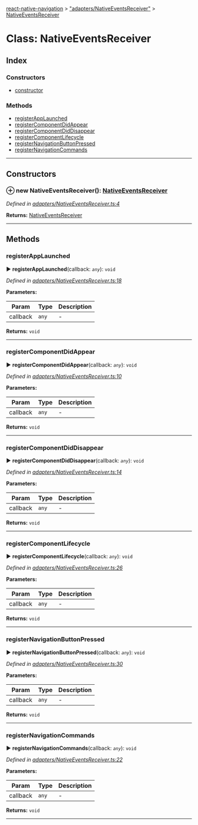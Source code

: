 [react-native-navigation](../README.md) > ["adapters/NativeEventsReceiver"](../modules/_adapters_nativeeventsreceiver_.md) > [NativeEventsReceiver](../classes/_adapters_nativeeventsreceiver_.nativeeventsreceiver.md)



# Class: NativeEventsReceiver

## Index

### Constructors

* [constructor](_adapters_nativeeventsreceiver_.nativeeventsreceiver.md#constructor)


### Methods

* [registerAppLaunched](_adapters_nativeeventsreceiver_.nativeeventsreceiver.md#registerapplaunched)
* [registerComponentDidAppear](_adapters_nativeeventsreceiver_.nativeeventsreceiver.md#registercomponentdidappear)
* [registerComponentDidDisappear](_adapters_nativeeventsreceiver_.nativeeventsreceiver.md#registercomponentdiddisappear)
* [registerComponentLifecycle](_adapters_nativeeventsreceiver_.nativeeventsreceiver.md#registercomponentlifecycle)
* [registerNavigationButtonPressed](_adapters_nativeeventsreceiver_.nativeeventsreceiver.md#registernavigationbuttonpressed)
* [registerNavigationCommands](_adapters_nativeeventsreceiver_.nativeeventsreceiver.md#registernavigationcommands)



---
## Constructors
<a id="constructor"></a>


### ⊕ **new NativeEventsReceiver**(): [NativeEventsReceiver](_adapters_nativeeventsreceiver_.nativeeventsreceiver.md)


*Defined in [adapters/NativeEventsReceiver.ts:4](https://github.com/wix/react-native-navigation/blob/5cba4e85/lib/src/adapters/NativeEventsReceiver.ts#L4)*





**Returns:** [NativeEventsReceiver](_adapters_nativeeventsreceiver_.nativeeventsreceiver.md)

---


## Methods
<a id="registerapplaunched"></a>

###  registerAppLaunched

► **registerAppLaunched**(callback: *`any`*): `void`



*Defined in [adapters/NativeEventsReceiver.ts:18](https://github.com/wix/react-native-navigation/blob/5cba4e85/lib/src/adapters/NativeEventsReceiver.ts#L18)*



**Parameters:**

| Param | Type | Description |
| ------ | ------ | ------ |
| callback | `any`   |  - |





**Returns:** `void`





___

<a id="registercomponentdidappear"></a>

###  registerComponentDidAppear

► **registerComponentDidAppear**(callback: *`any`*): `void`



*Defined in [adapters/NativeEventsReceiver.ts:10](https://github.com/wix/react-native-navigation/blob/5cba4e85/lib/src/adapters/NativeEventsReceiver.ts#L10)*



**Parameters:**

| Param | Type | Description |
| ------ | ------ | ------ |
| callback | `any`   |  - |





**Returns:** `void`





___

<a id="registercomponentdiddisappear"></a>

###  registerComponentDidDisappear

► **registerComponentDidDisappear**(callback: *`any`*): `void`



*Defined in [adapters/NativeEventsReceiver.ts:14](https://github.com/wix/react-native-navigation/blob/5cba4e85/lib/src/adapters/NativeEventsReceiver.ts#L14)*



**Parameters:**

| Param | Type | Description |
| ------ | ------ | ------ |
| callback | `any`   |  - |





**Returns:** `void`





___

<a id="registercomponentlifecycle"></a>

###  registerComponentLifecycle

► **registerComponentLifecycle**(callback: *`any`*): `void`



*Defined in [adapters/NativeEventsReceiver.ts:26](https://github.com/wix/react-native-navigation/blob/5cba4e85/lib/src/adapters/NativeEventsReceiver.ts#L26)*



**Parameters:**

| Param | Type | Description |
| ------ | ------ | ------ |
| callback | `any`   |  - |





**Returns:** `void`





___

<a id="registernavigationbuttonpressed"></a>

###  registerNavigationButtonPressed

► **registerNavigationButtonPressed**(callback: *`any`*): `void`



*Defined in [adapters/NativeEventsReceiver.ts:30](https://github.com/wix/react-native-navigation/blob/5cba4e85/lib/src/adapters/NativeEventsReceiver.ts#L30)*



**Parameters:**

| Param | Type | Description |
| ------ | ------ | ------ |
| callback | `any`   |  - |





**Returns:** `void`





___

<a id="registernavigationcommands"></a>

###  registerNavigationCommands

► **registerNavigationCommands**(callback: *`any`*): `void`



*Defined in [adapters/NativeEventsReceiver.ts:22](https://github.com/wix/react-native-navigation/blob/5cba4e85/lib/src/adapters/NativeEventsReceiver.ts#L22)*



**Parameters:**

| Param | Type | Description |
| ------ | ------ | ------ |
| callback | `any`   |  - |





**Returns:** `void`





___


